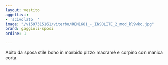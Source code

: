 ```yaml
---
layout: vestito
aggettivi:
- 'scivolato  '
image: "/v1597315161/viterbo/REM1681_-_INSOLITE_2_mod_kl9wkc.jpg"
brand: gaggioli-sposi
ordine: 1

---
```

Abito da sposa stile boho in morbido pizzo macramè e corpino con manica corta.